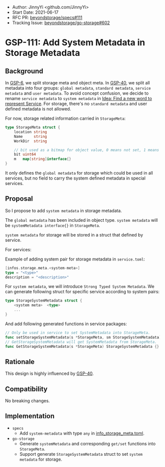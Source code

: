 - Author: JinnyYi <github.com/JinnyYi>
- Start Date: 2021-06-17
- RFC PR: [beyondstorage/specs#111](https://github.com/rgglez/specs/issues/111)
- Tracking Issue: [beyondstorage/go-storage#602](https://github.com/rgglez/go-storage/issues/602)

# GSP-111: Add System Metadata in Storage Metadata

## Background

In [GSP-6], we split storage meta and object meta. In [GSP-40], we split all metadata into four groups: `global metadata`, `standard metadata`, `service metadata` and `user metadata`. To avoid concept confusion, we decide to rename `service metadata` to `system metadata` in [Idea: Find a new word to represent Service]. For storage, there's no `standard metadata` and user defined metadata is not allowed.

For now, storage related information carried in `StorageMeta`:

```go
type StorageMeta struct {
	location string
	Name     string
	WorkDir  string

	// bit used as a bitmap for object value, 0 means not set, 1 means set
	bit uint64
	m   map[string]interface{}
}
```

It only defines the `global metadata` for storage which could be used in all services, but no field to carry the system defined metadata in special services.

## Proposal

So I propose to add `system metadata` in storage metadata.

The `global metadata` has been included in object type. `system metadata` will be `systemMetadata interface{}` in `StorageMeta`. 

`system metadata` for storage will be stored in a struct that defined by service.

For services:

Example of adding system pair for storage metadata in `service.toml`:

```go
[infos.storage.meta.<system-meta>]
type = "<type>"
description = "<description>"
```

For `system metadata`, we will introduce `Strong Typed System Metadata`. We can generate following struct for specific service according to system pairs:

```go
type StorageSystemMetadata struct {
    <system meta>  <type>
    ...
}
```

And add following generated functions in service packages:

```go
// Only be used in service to set SystemMetadata into StorageMeta.
func setStorageSystemMetadata(s *StorageMeta, sm StorageSystemMetadata) {}
// GetStorageSystemMetadata will get SystemMetadata from StorageMeta.
func GetStorageSystemMetadata(s *StorageMeta) StorageSystemMetadata {}
```

## Rationale

This design is highly influenced by [GSP-40].

## Compatibility

No breaking changes.

## Implementation

- `specs`
  - Add `system-metadata` with type `any` in [info_storage_meta.toml].
- `go-storage`
  - Generate `systemMetadata` and corresponding `get/set` functions into `StorageMeta`.
  - Support generate `StorageSystemMetadata` struct to set `system metadata` for storage.


[GSP-6]: ./6-normalize-metadata.md
[GSP-40]: ./40-unify-object-metadata.md
[Idea: Find a new word to represent Service]: https://github.com/rgglez/specs/issues/114
[info_storage_meta.toml]: ../definitions/info_storage_meta.toml
